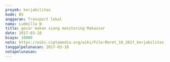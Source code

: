 ```yaml
---
proyek: kerjabilitas
kode: B5
anggaran: Transport lokal
nama: Ludmilla W
title: gocar makan siang monitoring Makassar
date: 2017-03-10
biaya: 10000
nota: https://wiki.ciptamedia.org/wiki/File:Maret_10_2017_kerjabilitas_B5_gocar_kegiatan_monev_makan_siang_ludmilla.jpg
tanggalpelunasan: 2017-03-10
notapelunasan:
---
```

